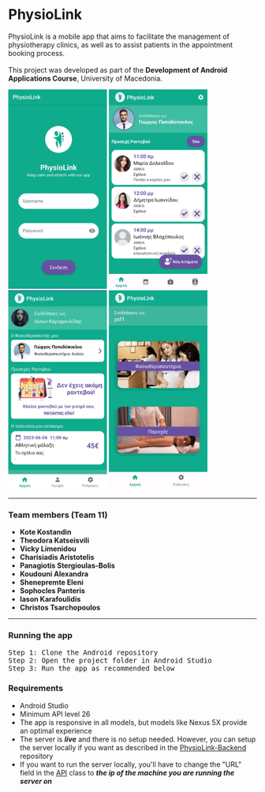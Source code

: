 # PhysioLink
PhysioLink is a mobile app that aims to facilitate the management of physiotherapy
clinics, as well as to assist patients in the appointment booking process.
<br>  
This project was developed as part of the <b>Development of Android Applications Course</b>, University of Macedonia.
<div float="left">
    <img src="screenshots/login_screen.jpg" width="200" height="404"/>
    <img src="screenshots/doc_home_page.jpg" width="200" height="404"/>
    <img src="screenshots/patient_home_screen.jpg" width="200" height="404"/>
    <img src="screenshots/psf_home_screen.jpg" width="200" height="404"/>
</div>
<hr>

### Team members (Team 11)
<ul>
    <li><b>Kote Kostandin</b></li>
    <li><b>Theodora Katseisvili</b></li>
    <li><b>Vicky Limenidou</b></li>
    <li><b>Charisiadis Aristotelis</b></li>
    <li><b>Panagiotis Stergioulas-Bolis</b></li>
    <li><b>Koudouni Alexandra</b></li>
    <li><b>Shenepremte Eleni</b></li>
    <li><b>Sophocles Panteris</b></li>
    <li><b>Iason Karafoulidis</b></li>
    <li><b>Christos Tsarchopoulos</b></li>
</ul>
<hr>

### Running the app
<pre>Step 1: Clone the Android repository
Step 2: Open the project folder in Android Studio
Step 3: Run the app as recommended below</pre>

### Requirements
<ul>
    <li>Android Studio</li>
    <li>Minimum API level 26</li>
    <li>The app is responsive in all models, but models like Nexus 5X provide an optimal experience</li>
    <li>The server is <i><b>live</b></i> and there is no setup needed. However, you can setup the server locally if you want as described in the <a href="https://github.com/setokk/PhysioLink-Backend#running-the-app">PhysioLink-Backend</a> repository</li>
    <li>If you want to run the server locally, you'll have to change the "URL" field in the <a href="https://github.com/setokk/PhysioLink/blob/main/app/src/main/java/com/mobile/physiolink/service/api/API.java">API</a> class to <i><b>the ip of the machine you are running the server on</b></i></li>
</ul>

